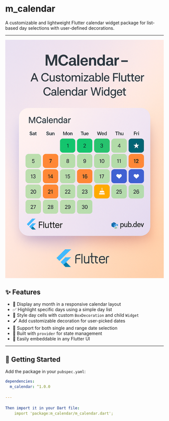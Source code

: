 # m_calendar

A customizable and lightweight Flutter calendar widget package for list-based day selections with user-defined decorations.

---

![MCalendar Preview](https://raw.githubusercontent.com/MuntasirAsif/m_calendar/main/assets/calendar_preview.png)

## ✨ Features

- 📅 Display any month in a responsive calendar layout
- ✅ Highlight specific days using a simple day list
- 🎨 Style day cells with custom `BoxDecoration` and child `Widget`
- 🖌️ Add customizable decoration for user-picked dates
- 📆 Support for both single and range date selection
- 💼 Built with `provider` for state management
- 🧩 Easily embeddable in any Flutter UI

---

## 🚀 Getting Started

Add the package in your `pubspec.yaml`:

```yaml
dependencies:
  m_calendar: ^1.0.0
  
---

Then import it in your Dart file:
    import 'package:m_calendar/m_calendar.dart';